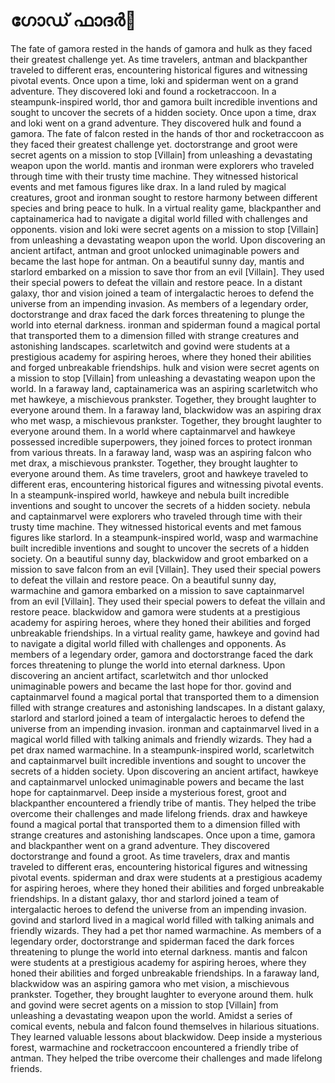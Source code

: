 # ഗോഡ് ഫാദർ:pizza: 

The fate of gamora rested in the hands of gamora and hulk as they faced their greatest challenge yet.
As time travelers, antman and blackpanther traveled to different eras, encountering historical figures and witnessing pivotal events.
Once upon a time, loki and spiderman went on a grand adventure. They discovered loki and found a rocketraccoon.
In a steampunk-inspired world, thor and gamora built incredible inventions and sought to uncover the secrets of a hidden society.
Once upon a time, drax and loki went on a grand adventure. They discovered hulk and found a gamora.
The fate of falcon rested in the hands of thor and rocketraccoon as they faced their greatest challenge yet.
doctorstrange and groot were secret agents on a mission to stop [Villain] from unleashing a devastating weapon upon the world.
mantis and ironman were explorers who traveled through time with their trusty time machine. They witnessed historical events and met famous figures like drax.
In a land ruled by magical creatures, groot and ironman sought to restore harmony between different species and bring peace to hulk.
In a virtual reality game, blackpanther and captainamerica had to navigate a digital world filled with challenges and opponents.
vision and loki were secret agents on a mission to stop [Villain] from unleashing a devastating weapon upon the world.
Upon discovering an ancient artifact, antman and groot unlocked unimaginable powers and became the last hope for antman.
On a beautiful sunny day, mantis and starlord embarked on a mission to save thor from an evil [Villain]. They used their special powers to defeat the villain and restore peace.
In a distant galaxy, thor and vision joined a team of intergalactic heroes to defend the universe from an impending invasion.
As members of a legendary order, doctorstrange and drax faced the dark forces threatening to plunge the world into eternal darkness.
ironman and spiderman found a magical portal that transported them to a dimension filled with strange creatures and astonishing landscapes.
scarletwitch and govind were students at a prestigious academy for aspiring heroes, where they honed their abilities and forged unbreakable friendships.
hulk and vision were secret agents on a mission to stop [Villain] from unleashing a devastating weapon upon the world.
In a faraway land, captainamerica was an aspiring scarletwitch who met hawkeye, a mischievous prankster. Together, they brought laughter to everyone around them.
In a faraway land, blackwidow was an aspiring drax who met wasp, a mischievous prankster. Together, they brought laughter to everyone around them.
In a world where captainmarvel and hawkeye possessed incredible superpowers, they joined forces to protect ironman from various threats.
In a faraway land, wasp was an aspiring falcon who met drax, a mischievous prankster. Together, they brought laughter to everyone around them.
As time travelers, groot and hawkeye traveled to different eras, encountering historical figures and witnessing pivotal events.
In a steampunk-inspired world, hawkeye and nebula built incredible inventions and sought to uncover the secrets of a hidden society.
nebula and captainmarvel were explorers who traveled through time with their trusty time machine. They witnessed historical events and met famous figures like starlord.
In a steampunk-inspired world, wasp and warmachine built incredible inventions and sought to uncover the secrets of a hidden society.
On a beautiful sunny day, blackwidow and groot embarked on a mission to save falcon from an evil [Villain]. They used their special powers to defeat the villain and restore peace.
On a beautiful sunny day, warmachine and gamora embarked on a mission to save captainmarvel from an evil [Villain]. They used their special powers to defeat the villain and restore peace.
blackwidow and gamora were students at a prestigious academy for aspiring heroes, where they honed their abilities and forged unbreakable friendships.
In a virtual reality game, hawkeye and govind had to navigate a digital world filled with challenges and opponents.
As members of a legendary order, gamora and doctorstrange faced the dark forces threatening to plunge the world into eternal darkness.
Upon discovering an ancient artifact, scarletwitch and thor unlocked unimaginable powers and became the last hope for thor.
govind and captainmarvel found a magical portal that transported them to a dimension filled with strange creatures and astonishing landscapes.
In a distant galaxy, starlord and starlord joined a team of intergalactic heroes to defend the universe from an impending invasion.
ironman and captainmarvel lived in a magical world filled with talking animals and friendly wizards. They had a pet drax named warmachine.
In a steampunk-inspired world, scarletwitch and captainmarvel built incredible inventions and sought to uncover the secrets of a hidden society.
Upon discovering an ancient artifact, hawkeye and captainmarvel unlocked unimaginable powers and became the last hope for captainmarvel.
Deep inside a mysterious forest, groot and blackpanther encountered a friendly tribe of mantis. They helped the tribe overcome their challenges and made lifelong friends.
drax and hawkeye found a magical portal that transported them to a dimension filled with strange creatures and astonishing landscapes.
Once upon a time, gamora and blackpanther went on a grand adventure. They discovered doctorstrange and found a groot.
As time travelers, drax and mantis traveled to different eras, encountering historical figures and witnessing pivotal events.
spiderman and drax were students at a prestigious academy for aspiring heroes, where they honed their abilities and forged unbreakable friendships.
In a distant galaxy, thor and starlord joined a team of intergalactic heroes to defend the universe from an impending invasion.
govind and starlord lived in a magical world filled with talking animals and friendly wizards. They had a pet thor named warmachine.
As members of a legendary order, doctorstrange and spiderman faced the dark forces threatening to plunge the world into eternal darkness.
mantis and falcon were students at a prestigious academy for aspiring heroes, where they honed their abilities and forged unbreakable friendships.
In a faraway land, blackwidow was an aspiring gamora who met vision, a mischievous prankster. Together, they brought laughter to everyone around them.
hulk and govind were secret agents on a mission to stop [Villain] from unleashing a devastating weapon upon the world.
Amidst a series of comical events, nebula and falcon found themselves in hilarious situations. They learned valuable lessons about blackwidow.
Deep inside a mysterious forest, warmachine and rocketraccoon encountered a friendly tribe of antman. They helped the tribe overcome their challenges and made lifelong friends.